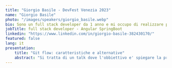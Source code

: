 ```yaml
---
title: "Giorgio Basile - DevFest Venezia 2023"
name: "Giorgio Basile"
photo: "/images/speakers/giorgio_basile.webp"
bio: Sono un full stack developer da 1 anno e mi occupo di realizzare portali per la pubblica amministrazione, e in base al progetto vado ad interagire con diversi ambiti come possono essere IoT oppure l'analisi di dati. Studio all'universita' di ca foscari sempre informatica.
jobTitle: full stack developer - Angular SpringBoot
linkedin: "https://www.linkedin.com/in/giorgio-basile-382430170/"
featured: false
lang: it
presentation:
    title: "Git flow: caratteristiche e alternative"
    abstract: "Si tratta di un talk dove l'obbiettivo e' spiegare la procedura di versionamento git flow, elencandone  le sue caratteristiche che l'hanno resa cosi' famosa e quali sono i suoi difetti. Da quelli andare a vedere quelli che sono altre alternative valide ma non cosi' sdoganate."
---
```


